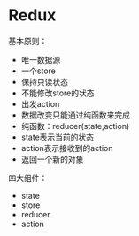 # Redux

基本原则：
* 唯一数据源
 * 一个store
* 保持只读状态
 * 不能修改store的状态
 * 出发action
* 数据改变只能通过纯函数来完成
 * 纯函数：reducer(state,action)
 * state表示当前的状态
 * action表示接收到的action
 * 返回一个新的对象

四大组件：
* state
* store
* reducer
* action

